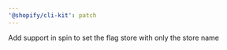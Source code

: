 ```yaml
---
'@shopify/cli-kit': patch
---
```


Add support in spin to set the flag store with only the store name
